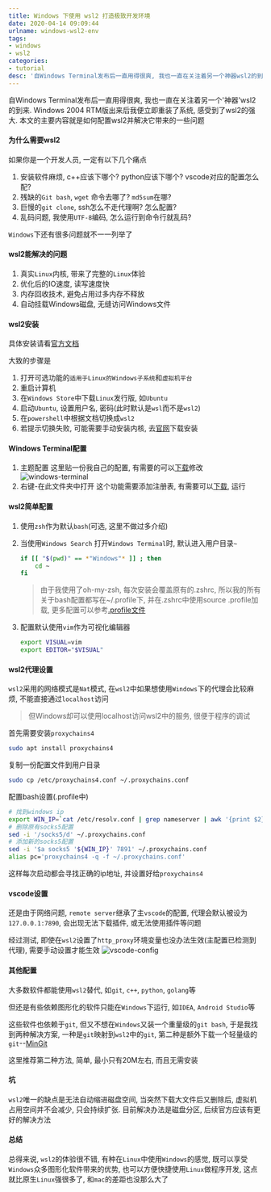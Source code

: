 ```yaml
---
title: Windows 下使用 wsl2 打造极致开发环境
date: 2020-04-14 09:09:44
urlname: windows-wsl2-env
tags: 
- windows
- wsl2
categories:
- tutorial
desc: '自Windows Terminal发布后一直用得很爽, 我也一直在关注着另一个神器wsl2的到来. Windows 2004 RTM版出来后我便立即重装了系统, 感受到了wsl2的强大. 本文的主要内容就是如何配置wsl2并解决它带来的一些问题'
---
```


自Windows Terminal发布后一直用得很爽, 我也一直在关注着另一个'神器'wsl2的到来. Windows 2004 RTM版出来后我便立即重装了系统, 感受到了wsl2的强大. 本文的主要内容就是如何配置wsl2并解决它带来的一些问题

<!--more-->

#### 为什么需要wsl2

如果你是一个开发人员, 一定有以下几个痛点

1. 安装软件麻烦, c++应该下哪个? python应该下哪个? vscode对应的配置怎么配?
2. 残缺的`Git bash`,  `wget` 命令去哪了?  `md5sum`在哪?
3. 巨慢的`git clone`, ssh怎么不走代理啊? 怎么配置?
4. 乱码问题, 我使用`UTF-8`编码, 怎么运行到命令行就乱码?

`Windows`下还有很多问题就不一一列举了

#### wsl2能解决的问题

1. 真实`Linux`内核, 带来了完整的`Linux`体验
2. 优化后的IO速度, 读写速度快
3. 内存回收技术, 避免占用过多内存不释放
4. 自动挂载Windows磁盘, 无缝访问Windows文件

#### wsl2安装

具体安装请看[官方文档](https://docs.microsoft.com/en-us/windows/wsl/wsl2-install)

大致的步骤是

1. 打开可选功能的`适用于Linux的Windows子系统`和`虚拟机平台`
2. 重启计算机
3. 在`Windows Store`中下载`Linux`发行版, 如`Ubuntu`
4. 启动`Ubuntu`, 设置用户名, 密码(此时默认是`wsl`而不是`wsl2`)
5. 在`powershell`中根据文档切换成`wsl2`
6. 若提示切换失败, 可能需要手动安装内核, 去[官网](https://docs.microsoft.com/en-us/windows/wsl/wsl2-kernel)下载安装

#### Windows Terminal配置

1. 主题配置 这里贴一份我自己的配置, 有需要的可以[下载](
https://objectstorage.ap-tokyo-1.oraclecloud.com/n/nrnfoiwu5i48/b/anan/o/settings.json)修改
    ![windows-terminal](https://pic.rmb.bdstatic.com/3a62a32f090a8aed6fb9caa0af0019eb.png)
2. 右键-在此文件夹中打开 这个功能需要添加注册表, 有需要可以[下载](
https://objectstorage.ap-tokyo-1.oraclecloud.com/n/nrnfoiwu5i48/b/anan/o/right.reg), 运行

#### wsl2简单配置

1. 使用`zsh`作为默认`bash`(可选, 这里不做过多介绍)
2. 当使用`Windows Search` 打开`Windows Terminal`时, 默认进入用户目录`~`

    ``` bash
    if [[ "$(pwd)" == *"Windows"* ]] ; then
        cd ~
    fi
    ```

    > 由于我使用了oh-my-zsh, 每次安装会覆盖原有的.zshrc, 所以我的所有关于bash配置都写在~/.profile下, 并在.zshrc中使用source .profile加载, 更多配置可以参考[.profile文件](https://objectstorage.ap-tokyo-1.oraclecloud.com/n/nrnfoiwu5i48/b/anan/o/.profile)
3. 配置默认使用`vim`作为可视化编辑器

    ```bash
    export VISUAL=vim
    export EDITOR="$VISUAL"
    ```

#### wsl2代理设置

`wsl2`采用的网络模式是`Nat`模式, 在`wsl2`中如果想使用`Windows`下的代理会比较麻烦, 不能直接通过`localhost`访问

> 但Windows却可以使用localhost访问wsl2中的服务, 很便于程序的调试

首先需要安装`proxychains4`

``` bash
sudo apt install proxychains4
```

复制一份配置文件到用户目录

``` bash
sudo cp /etc/proxychains4.conf ~/.proxychains.conf
```

配置bash设置(.profile中)

``` bash
# 找到windows ip
export WIN_IP=`cat /etc/resolv.conf | grep nameserver | awk '{print $2}'`
# 删除原有socks5配置
sed -i '/socks5/d' ~/.proxychains.conf
# 添加新的socks5配置
sed -i '$a socks5 '${WIN_IP}' 7891' ~/.proxychains.conf
alias pc='proxychains4 -q -f ~/.proxychains.conf'
```

这样每次启动都会寻找正确的ip地址, 并设置好给`proxychains4`

#### vscode设置

还是由于网络问题, `remote server`继承了主`vscode`的配置, 代理会默认被设为`127.0.0.1:7890`, 会出现无法下载插件, 或无法使用插件等问题

经过测试, 即使在`wsl2`设置了`http_proxy`环境变量也没办法生效(主配置已检测到代理), 需要手动设置才能生效
![vscode-config](https://pic.rmb.bdstatic.com/ff4e30a30dd6be1ee200ef58054b83e9.png)

#### 其他配置

大多数软件都能使用`wsl2`替代, 如`git`, `c++`, `python`, `golang`等

但还是有些依赖图形化的软件只能在`Windows`下运行, 如`IDEA`, `Android Studio`等

这些软件也依赖于`git`, 但又不想在`Windows`又装一个重量级的`git bash`, 于是我找到两种解决方案, 一种是`git`映射到`wsl2`中的`git`, 第二种是额外下载一个轻量级的`git`--[MinGit](https://github.com/git-for-windows/git/releases)

这里推荐第二种方法, 简单, 最小只有20M左右, 而且无需安装

#### 坑

`wsl2`唯一的缺点是无法自动缩进磁盘空间, 当突然下载大文件后又删除后, 虚拟机占用空间并不会减少, 只会持续扩张. 目前解决办法是磁盘分区, 后续官方应该有更好的解决方法

#### 总结

总得来说, `wsl2`的体验很不错, 有种在`Linux`中使用`Windows`的感觉, 既可以享受`Windows`众多图形化软件带来的优势, 也可以方便快捷使用`Linux`做程序开发, 这点就比原生`Linux`强很多了, 和`mac`的差距也没那么大了
